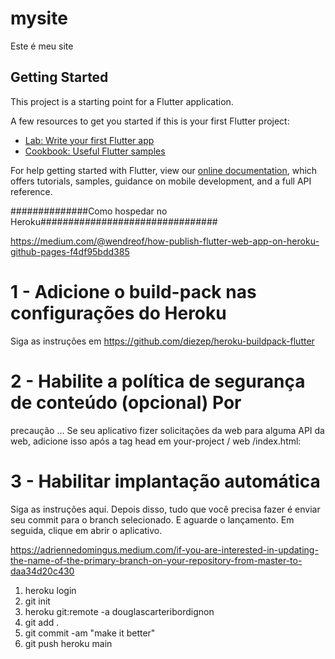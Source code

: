 # mysite

Este é meu site

## Getting Started

This project is a starting point for a Flutter application.

A few resources to get you started if this is your first Flutter project:

- [Lab: Write your first Flutter app](https://flutter.dev/docs/get-started/codelab)
- [Cookbook: Useful Flutter samples](https://flutter.dev/docs/cookbook)

For help getting started with Flutter, view our
[online documentation](https://flutter.dev/docs), which offers tutorials,
samples, guidance on mobile development, and a full API reference.

##############Como hospedar no Heroku################################

https://medium.com/@wendreof/how-publish-flutter-web-app-on-heroku-github-pages-f4df95bdd385

# 1 - Adicione o build-pack nas configurações do Heroku
Siga as instruções em https://github.com/diezep/heroku-buildpack-flutter

# 2 - Habilite a política de segurança de conteúdo (opcional) Por
precaução ... Se seu aplicativo fizer solicitações da web para alguma API da web, adicione isso após a tag head em your-project / web /index.html:

<meta http-equiv="Content-Security-Policy" content="upgrade-insecure-requests">

# 3 - Habilitar implantação automática

Siga as instruções aqui. Depois disso, tudo que você precisa fazer é enviar seu commit para o branch selecionado. E aguarde o lançamento. Em seguida, clique em abrir o aplicativo.

https://adriennedomingus.medium.com/if-you-are-interested-in-updating-the-name-of-the-primary-branch-on-your-repository-from-master-to-daa34d20c430

01. heroku login
02. git init
03. heroku git:remote -a douglascarteribordignon
04. git add .
05. git commit -am "make it better"
06. git push heroku main